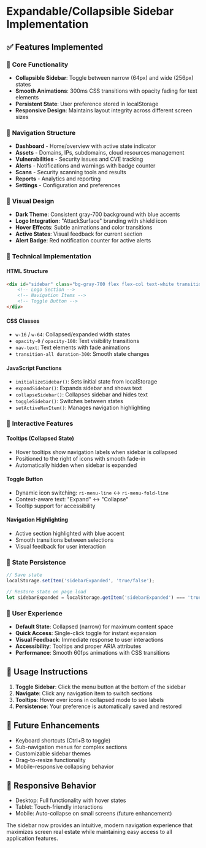 # Expandable/Collapsible Sidebar Implementation

## ✅ **Features Implemented**

### 🎯 **Core Functionality**
- **Collapsible Sidebar**: Toggle between narrow (64px) and wide (256px) states
- **Smooth Animations**: 300ms CSS transitions with opacity fading for text elements
- **Persistent State**: User preference stored in localStorage
- **Responsive Design**: Maintains layout integrity across different screen sizes

### 🧭 **Navigation Structure**
- **Dashboard** - Home/overview with active state indicator
- **Assets** - Domains, IPs, subdomains, cloud resources management
- **Vulnerabilities** - Security issues and CVE tracking
- **Alerts** - Notifications and warnings with badge counter
- **Scans** - Security scanning tools and results
- **Reports** - Analytics and reporting
- **Settings** - Configuration and preferences

### 🎨 **Visual Design**
- **Dark Theme**: Consistent gray-700 background with blue accents
- **Logo Integration**: "AttackSurface" branding with shield icon
- **Hover Effects**: Subtle animations and color transitions
- **Active States**: Visual feedback for current section
- **Alert Badge**: Red notification counter for active alerts

### 🔧 **Technical Implementation**

#### **HTML Structure**
```html
<div id="sidebar" class="bg-gray-700 flex flex-col text-white transition-all duration-300 ease-in-out w-16">
    <!-- Logo Section -->
    <!-- Navigation Items -->
    <!-- Toggle Button -->
</div>
```

#### **CSS Classes**
- `w-16` / `w-64`: Collapsed/expanded width states
- `opacity-0` / `opacity-100`: Text visibility transitions
- `nav-text`: Text elements with fade animations
- `transition-all duration-300`: Smooth state changes

#### **JavaScript Functions**
- `initializeSidebar()`: Sets initial state from localStorage
- `expandSidebar()`: Expands sidebar and shows text
- `collapseSidebar()`: Collapses sidebar and hides text
- `toggleSidebar()`: Switches between states
- `setActiveNavItem()`: Manages navigation highlighting

### 🎪 **Interactive Features**

#### **Tooltips (Collapsed State)**
- Hover tooltips show navigation labels when sidebar is collapsed
- Positioned to the right of icons with smooth fade-in
- Automatically hidden when sidebar is expanded

#### **Toggle Button**
- Dynamic icon switching: `ri-menu-line` ↔ `ri-menu-fold-line`
- Context-aware text: "Expand" ↔ "Collapse"
- Tooltip support for accessibility

#### **Navigation Highlighting**
- Active section highlighted with blue accent
- Smooth transitions between selections
- Visual feedback for user interaction

### 💾 **State Persistence**
```javascript
// Save state
localStorage.setItem('sidebarExpanded', 'true/false');

// Restore state on page load
let sidebarExpanded = localStorage.getItem('sidebarExpanded') === 'true';
```

### 🎯 **User Experience**
- **Default State**: Collapsed (narrow) for maximum content space
- **Quick Access**: Single-click toggle for instant expansion
- **Visual Feedback**: Immediate response to user interactions
- **Accessibility**: Tooltips and proper ARIA attributes
- **Performance**: Smooth 60fps animations with CSS transitions

## 🚀 **Usage Instructions**

1. **Toggle Sidebar**: Click the menu button at the bottom of the sidebar
2. **Navigate**: Click any navigation item to switch sections
3. **Tooltips**: Hover over icons in collapsed mode to see labels
4. **Persistence**: Your preference is automatically saved and restored

## 🔮 **Future Enhancements**
- Keyboard shortcuts (Ctrl+B to toggle)
- Sub-navigation menus for complex sections
- Customizable sidebar themes
- Drag-to-resize functionality
- Mobile-responsive collapsing behavior

## 📱 **Responsive Behavior**
- Desktop: Full functionality with hover states
- Tablet: Touch-friendly interactions
- Mobile: Auto-collapse on small screens (future enhancement)

The sidebar now provides an intuitive, modern navigation experience that maximizes screen real estate while maintaining easy access to all application features.
